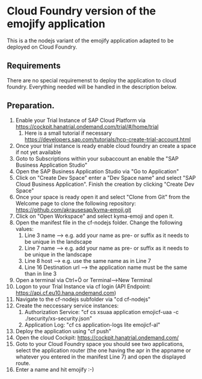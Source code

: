 # Cloud Foundry version of the emojify application

This is a the nodejs variant of the emojify application adapted to be deployed on Cloud Foundry. 

## Requirements

There are no special requiremenst to deploy the application to cloud foundry. Everything needed will be handled in the description below.  

## Preparation.

1. Enable your Trial Instance of SAP Cloud Platform via https://cockpit.hanatrial.ondemand.com/trial/#/home/trial
    1. Here is a small tutorial if necessary https://developers.sap.com/tutorials/hcp-create-trial-account.html
2. Once your trial instance is ready enable cloud foundry an create a space if not yet available
3. Goto to Subscriptions within your subaccount an enable the "SAP Business Application Studio"
4. Open the SAP Business Application Studio via "Go to Application"
5. Click on "Create Dev Space" enter a "Dev Space name" and select "SAP Cloud Business Application". Finish the creation by clicking "Create Dev Space"
6. Once your space is ready open it and select "Clone from Git" from the Welcome page to clone the following repository: https://github.com/akrausesap/kyma-emoji.git
7. Click on "Open Workspace" and select kyma-emoji and open it. 
7. Open the manifest file in the cf-nodejs folder. Change the following values:
    1. Line 3 name --> e.g. add your name as pre- or suffix as it needs to be unique in the landscape
    2. Line 7 name --> e.g. add your name as pre- or suffix as it needs to be unique in the landscape
    3. Line 8 host --> e.g. use the same name as in Line 7
    3. Line 16 Destination url --> the application name must be the same than in line 3
8. Open a terminal via Ctrl+Ö or Terminal-->New Terminal
9. Logon to your Trial Instance via cf login (API Endpoint: https://api.cf.eu10.hana.ondemand.com)
10. Navigate to the cf-nodejs subfolder via "cd cf-nodejs"
11. Create the neccessary service instances: 
    1. Authorization Service: "cf cs xsuaa application emojicf-uaa -c ./security/xs-security.json"
    2. Application Log: "cf cs application-logs lite emojicf-al"
12. Deploy the application using "cf push"
13. Open the cloud Cockpit: https://cockpit.hanatrial.ondemand.com/
14. Goto to your Cloud Foundry space you should see two applications, select the application router (the one having the apr in the appname or whatever you entered in the manifest Line 7) and open the displayed route. 
14. Enter a name and hit emojify :-)
